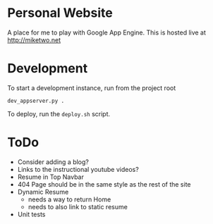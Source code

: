 # Personal Website

A place for me to play with Google App Engine. This is hosted live at http://miketwo.net

# Development

To start a development instance, run from the project root
```
dev_appserver.py .
```

To deploy, run the `deploy.sh` script.

# ToDo

 - Consider adding a blog?
 - Links to the instructional youtube videos?
 - Resume in Top Navbar
 - 404 Page should be in the same style as the rest of the site
 - Dynamic Resume 
 	- needs a way to return Home
    - needs to also link to static resume
 - Unit tests

